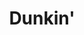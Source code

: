 ---
facebook: https://facebook.com/DunkinUS
instagram: https://instagram.com/dunkin/?hl=en
logohandle: dunkindonuts
pinterest: https://pinterest.com/DunkinDonuts
sort: dunkindonuts
title: Dunkin'
twitter: https://x.com/dunkindonuts
website: https://www.dunkindonuts.com/en
wikipedia: https://en.wikipedia.org/wiki/Dunkin'_Donuts
youtube: https://youtube.com/user/dunkindonuts
---